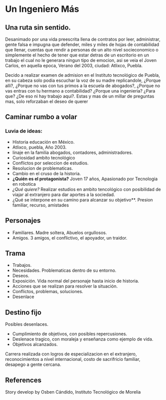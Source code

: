 <!--
Here is basic guide about how to write an Essay. Try to use this guide to define
what ideas should contain each section.

Please remember to write this essay as a storyteller. Considering the definition
present  Under Freytag's pyramid, the plot of a story consists of five parts:
exposition (originally called introduction), rising action (rise),
climax, falling action (return or fall),
and dénouement/resolution/revelation/catastrophe^[1]

[1]: https://en.wikipedia.org/wiki/Dramatic_structure
-->

# Un Ingeniero Más

## Una ruta sin sentido.

Desanimado por una vida preescrita llena de contratos por leer, administrar, gente falsa e impugna que defender, miles y miles de hojas de contabilidad que llenar, cuentas que rendir a personas de un alto nivel socieconomico o simplemente el hecho de tener que estar detras de un escritorio en un trabajo el cual no le generara ningun tipo de emocion, asi se veia el Joven Carlos, en aquella epoca, Verano del 2003, ciudad: Atlixco, Puebla.

Decido a realizar examen de admision en el Instituto tecnológico de Puebla, en su cabeza solo podia escuchar la voz de su madre replicandole, ¿Porque alli?, ¿Porque no vas con tus primos a la escuela de abogados?, ¿Porque no vas entras con tu hermano a contabilidad? ¿Porque una ingenieria? ¿Para que? ¿De eso ni hay trabajo aqui?. Estas y mas de un millar de preguntas mas, solo reforzaban el deseo de querer

## Caminar rumbo a volar


### Luvia de ideas:

- Historia educación en México.
- Atlixco, puebla, Año 2003.
- linaje en la familia  abogados, contadores, administradores.
- Curiosidad ambito tecnológico
- Conflictos por seleccion de estudios.
- Resolucion de problematicas.
- Cambio en el cruso de la historia.
- **¿Quién es el protagonista?**
Joven 17 años, Apasionado por Tecnologia en robotica
- *¿Qué quiere?*
Realizar estudios en ambito tencológico con posibilidad de viajar al extranjero para dar aportes a la sociedad.
- ¿Qué se interpone en su camino para alcanzar su objetivo**.
Presion familiar, recurso, amistades
## Personajes
- Familiares. Madre soltera, Abuelos orgullosos.
- Amigos. 3 amigos, el conflictivo, el apoyador, un traidor.

## Trama
- Trabajos.
- Necesidades. Problematicas dentro de su entorno.
- Deseos.
- Exposición. Vida normal del personaje hasta inicio de historia.
- Acciones que  se realizan para resolver la situación.
- Conflictos, problemas, soluciones.
- Desenlace

## Destino fijo

Posibles desenlaces.
- Cumplimiento de objetivos, con posibles repercusiones.
- Deslenace tragico, con moraleja y enseñanza como ejemplo de vida.
- Objetivos alcanzados.

Carrera realizada con logros de especializacion en el extranjero, reconocimientos a nivel internacional, costo de sacrifricio familiar, desapego a gente cercana.


## References


 Story develop by Osben Cándido, Instituto Tecnológico de Morelia
